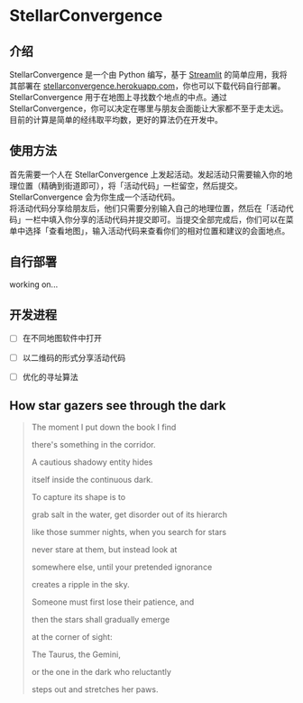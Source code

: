 # StellarConvergence

## 介绍
StellarConvergence 是一个由 Python 编写，基于 [Streamlit](https://www.streamlit.io) 的简单应用，我将其部署在 [stellarconvergence.herokuapp.com](https://stellarconvergence.herokuapp.com)，你也可以下载代码自行部署。  
StellarConvergence 用于在地图上寻找数个地点的中点。通过 StellarConvergence，你可以决定在哪里与朋友会面能让大家都不至于走太远。目前的计算是简单的经纬取平均数，更好的算法仍在开发中。  

## 使用方法
首先需要一个人在 StellarConvergence 上发起活动。发起活动只需要输入你的地理位置（精确到街道即可），将「活动代码」一栏留空，然后提交。StellarConvergence 会为你生成一个活动代码。  
将活动代码分享给朋友后，他们只需要分别输入自己的地理位置，然后在「活动代码」一栏中填入你分享的活动代码并提交即可。当提交全部完成后，你们可以在菜单中选择「查看地图」，输入活动代码来查看你们的相对位置和建议的会面地点。  

## 自行部署
working on...

## 开发进程
- [ ] 在不同地图软件中打开
- [ ] 以二维码的形式分享活动代码
- [ ] 优化的寻址算法


## How star gazers see through the dark
> 
> The moment I put down the book I find  
> 
> there's something in the corridor.  
> 
> A cautious shadowy entity hides  
> 
> itself inside the continuous dark.  
> 
> To capture its shape is to  
> 
> grab salt in the water, get disorder out of its hierarch  
> 
> like those summer nights, when you search for stars  
> 
> never stare at them, but instead look at   
> 
> somewhere else, until your pretended ignorance  
> 
> creates a ripple in the sky.   
> 
> Someone must first lose their patience, and  
> 
> then the stars shall gradually emerge  
> 
> at the corner of sight:  
> 
> The Taurus, the Gemini,  
> 
> or the one in the dark who reluctantly  
> 
> steps out and stretches her paws.   